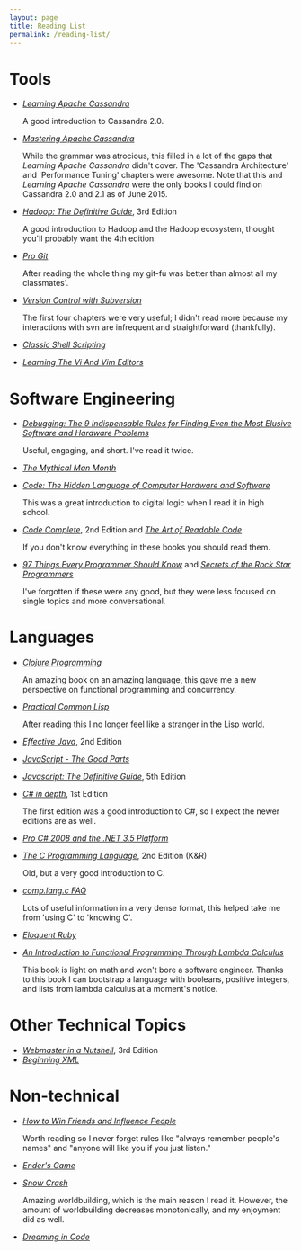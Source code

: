 ```yaml
---
layout: page
title: Reading List
permalink: /reading-list/
---
```


<!-- Putting this here is better than creating a new stylesheet with one rule. -->
<style type="text/css">
p {
    margin-bottom: 0;
}
</style>

Tools
=====

- [*Learning Apache Cassandra*][learning-apache-cassandra]

  A good introduction to Cassandra 2.0.

- [*Mastering Apache Cassandra*][mastering-apache-cassandra]

  While the grammar was atrocious, this filled in a lot of the gaps that *Learning Apache Cassandra* didn't cover.
  The 'Cassandra Architecture' and 'Performance Tuning' chapters were awesome.
  Note that this and *Learning Apache Cassandra* were the only books I could find on Cassandra 2.0 and 2.1 as of June 2015.

- [*Hadoop: The Definitive Guide*][hadoop-the-definitive-guide], 3rd Edition

  A good introduction to Hadoop and the Hadoop ecosystem, thought you'll probably want the 4th edition.

- [*Pro Git*][pro-git]

  After reading the whole thing my git-fu was better than almost all my classmates'.

- [*Version Control with Subversion*][version-control-with-subversion]

  The first four chapters were very useful; I didn't read more because my interactions with svn are infrequent and straightforward (thankfully).

- [*Classic Shell Scripting*][classic-shell-scripting]
- [*Learning The Vi And Vim Editors*][learning-the-vi-and-vim-editors]


Software Engineering
====================

- [*Debugging: The 9 Indispensable Rules for Finding Even the Most Elusive Software and Hardware Problems*][debugging]

  Useful, engaging, and short. I've read it twice.

- [*The Mythical Man Month*][the-mythical-man-month]
- [*Code: The Hidden Language of Computer Hardware and Software*][code-the-hidden-language]

  This was a great introduction to digital logic when I read it in high school.

- [*Code Complete*][code-complete], 2nd Edition and [*The Art of Readable Code*][the-art-of-readable-code]

  If you don't know everything in these books you should read them.

- [*97 Things Every Programmer Should Know*][97-things] and [*Secrets of the Rock Star Programmers*][secrets-of-the-rock-star-programmers]

  I've forgotten if these were any good, but they were less focused on single topics and more conversational.


Languages
=========
- [*Clojure Programming*][clojure-programming]

  An amazing book on an amazing language, this gave me a new perspective on functional programming and concurrency.

- [*Practical Common Lisp*][practical-common-lisp]

  After reading this I no longer feel like a stranger in the Lisp world.

- [*Effective Java*][effective-java], 2nd Edition
- [*JavaScript - The Good Parts*][javascript-the-good-parts]
- [*Javascript: The Definitive Guide*][javascript-the-definitive-guide], 5th Edition
- [*C# in depth*][c#-in-depth], 1st Edition

  The first edition was a good introduction to C#, so I expect the newer editions are as well.

- [*Pro C# 2008 and the .NET 3.5 Platform*][pro-c#-2008]
- [*The C Programming Language*][the-c-programming-language], 2nd Edition (K&R)

  Old, but a very good introduction to C.

- *[comp.lang.c FAQ][C-faq]*

  Lots of useful information in a very dense format, this helped take me from 'using C' to 'knowing C'.

- [*Eloquent Ruby*][eloquent-ruby]
- [*An Introduction to Functional Programming Through Lambda Calculus*][lambda-calculus]

  This book is light on math and won't bore a software engineer.
  Thanks to this book I can bootstrap a language with booleans, positive integers, and lists from lambda calculus at a moment's notice.


Other Technical Topics
======================
- [*Webmaster in a Nutshell*][webmaster-in-a-nutshell], 3rd Edition
- [*Beginning XML*][beginning-xml]


Non-technical
=============
- [*How to Win Friends and Influence People*][how-to-win-friends]

  Worth reading so I never forget rules like "always remember people's names" and "anyone will like you if you just listen."

- [*Ender's Game*][enders-game]
- [*Snow Crash*][snow-crash]

  Amazing worldbuilding, which is the main reason I read it.
  However, the amount of worldbuilding decreases monotonically, and my enjoyment did as well.

- [*Dreaming in Code*][dreaming-in-code]



[learning-apache-cassandra]:            https://www.packtpub.com/big-data-and-business-intelligence/learning-apache-cassandra
[mastering-apache-cassandra]:           https://www.packtpub.com/big-data-and-business-intelligence/mastering-apache-cassandra
[hadoop-the-definitive-guide]:          http://shop.oreilly.com/product/0636920021773.do
[pro-git]:                              https://progit.org/
[version-control-with-subversion]:      http://svnbook.red-bean.com/
[classic-shell-scripting]:              http://shop.oreilly.com/product/9780596005955.do
[learning-the-vi-and-vim-editors]:      http://shop.oreilly.com/product/9780596529833.do
[debugging]:                            http://debuggingrules.com/
[the-mythical-man-month]:               https://en.wikipedia.org/wiki/The_Mythical_Man-Month
[code-the-hidden-language]:             http://www.amazon.com/Code-Language-Computer-Hardware-Software/dp/0735611319
[code-complete]:                        http://www.amazon.com/Code-Complete-Practical-Handbook-Construction/dp/0735619670
[the-art-of-readable-code]:             http://www.amazon.com/The-Readable-Code-Theory-Practice/dp/0596802293
[97-things]:                            http://www.amazon.com/Things-Every-Programmer-Should-Know/dp/0596809484
[secrets-of-the-rock-star-programmers]: http://www.amazon.com/Secrets-Rock-Star-Programmers-Riding/dp/0071490833
[clojure-programming]:                  http://shop.oreilly.com/product/0636920013754.do
[practical-common-lisp]:                http://www.apress.com/9781590592397
[effective-java]:                       http://www.amazon.com/Effective-Java-Edition-Joshua-Bloch/dp/0321356683
[javascript-the-good-parts]:            http://shop.oreilly.com/product/9780596517748.do
[javascript-the-definitive-guide]:      http://shop.oreilly.com/product/9780596101992.do
[c#-in-depth]:                          https://www.manning.com/books/c-sharp-in-depth
[pro-c#-2008]:                          http://www.apress.com/9781590598849
[the-c-programming-language]:           http://www.amazon.com/The-Programming-Language-Brian-Kernighan/dp/0131103628
[C-faq]: http://www.faqs.org/faqs/C-faq/faq/
[eloquent-ruby]:                        http://www.amazon.com/Eloquent-Ruby-Addison-Wesley-Professional/dp/0321584104
[lambda-calculus]:                      http://www.amazon.com/Introduction-Functional-Programming-Calculus-Mathematics/dp/0486478831
[webmaster-in-a-nutshell]:              http://shop.oreilly.com/product/9780596003579.do
[beginning-xml]:                        http://www.wrox.com/WileyCDA/WroxTitle/Beginning-XML-3rd-Edition.productCd-0764570773.html
[how-to-win-friends]:                   https://en.wikipedia.org/wiki/How_to_Win_Friends_and_Influence_People
[enders-game]:                          https://en.wikipedia.org/wiki/Ender%27s_Game
[snow-crash]:                           https://en.wikipedia.org/wiki/Snow_Crash
[dreaming-in-code]:                     http://www.amazon.com/Dreaming-Code-Programmers-Transcendent-Software/dp/1400082471
